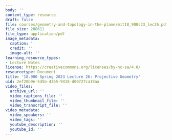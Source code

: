 ```yaml
---
body: ''
content_type: resource
draft: false
file: courses/geometry-and-topology-in-the-plane/mit18_900s23_lec26.pdf
file_size: 288611
file_type: application/pdf
image_metadata:
  caption: ''
  credit: ''
  image-alt: ''
learning_resource_types:
- Lecture Notes
license: https://creativecommons.org/licenses/by-nc-sa/4.0/
resourcetype: Document
title: '18.900 Spring 2023 Lecture 26: Projective Geometry'
uid: 2ef20b9e-5d5b-4365-9418-d00727ca18aa
video_files:
  archive_url: ''
  video_captions_file: ''
  video_thumbnail_file: ''
  video_transcript_file: ''
video_metadata:
  video_speakers: ''
  video_tags: ''
  youtube_description: ''
  youtube_id: ''
---
```

